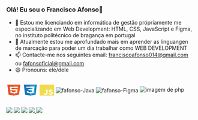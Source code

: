 ### Olá! Eu sou o Francisco Afonso👋

- 🔭 Estou me licenciando em informática de gestão própriamente me especializando em Web Development: HTML, CSS, JavaScript e Figma, no instituto politécnico de bragança em portugal
- 🌱 Atualmente estou me aprofundado mais em aprender as linguangen de marcação para poder um dia trabalhar como WEB DEVELOPMENT
- 📫 Contacte-me nos seguintes email: franciscoafonso014@gmail.com ou fafonsoficial@gmail.com
- 😄 Pronouns: ele/dele

<div style="display: inline_block"><br>
  <img align="center" alt="fafonso-HTML" height="30" width="40" src="https://raw.githubusercontent.com/devicons/devicon/master/icons/html5/html5-original.svg">
  <img align="center" alt="fafonso-CSS" height="30" width="40" src="https://raw.githubusercontent.com/devicons/devicon/master/icons/css3/css3-original.svg">
  <img align="center" alt="fafonso-Js" height="30" width="40" src="https://raw.githubusercontent.com/devicons/devicon/master/icons/javascript/javascript-plain.svg">
  <img align="center" alt="fafonso-Java" heigth="30" width="40" src="https://cdn.jsdelivr.net/gh/devicons/devicon@latest/icons/java/java-original-wordmark.svg">
  <img align="center" alt="fafonso-Figma" heigth="30" width="40" src="https://cdn.jsdelivr.net/gh/devicons/devicon@latest/icons/figma/figma-original.svg">  
  <img alig="center" alt="imagem de php" heigth="30" width="40" align-items="center" src="https://cdn.jsdelivr.net/gh/devicons/devicon@latest/icons/php/php-original.svg" />
          
</div>

  ##

  <div>
    <a href = "mailto:franciscoafonso014@gmail.com"><img src="https://img.shields.io/badge/-Gmail-%23333?style=for-the-badge&logo=gmail&logoColor=white" target="_blank"></a>
    <a href="https://www.linkedin.com/in/francisco-afonso-1b903b204/" target="_blank"><img src="https://img.shields.io/badge/-LinkedIn-%230077B5?style=for-the-badge&logo=linkedin&logoColor=white" target="_blank"></a>
    <a href="https://www.instagram.com/fafonsoficial/" target="_blank"><img src="https://img.shields.io/badge/Instagram-E4405F?style=for-the-badge&logo=instagram&logoColor=white" target="_blank"></a>
    <a href="#" target="_blank"><img src="https://img.shields.io/badge/WhatsApp-25D366?style=for-the-badge&logo=whatsapp&logoColor=white">
    <a href="https://www.facebook.com/franciscoafonso014?locale=pt_PT" target="_blank"><img src="https://img.shields.io/badge/Facebook-1877F2?style=for-the-badge&logo=facebook&logoColor=white">
    </div>
